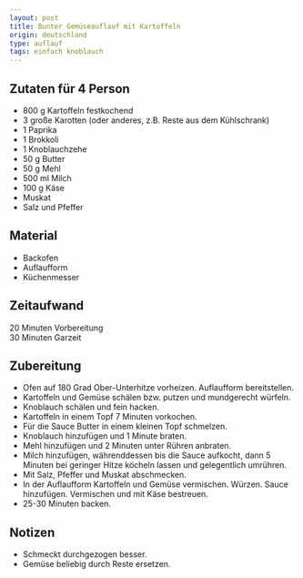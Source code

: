 ```yaml
---
layout: post
title: Bunter Gemüseauflauf mit Kartoffeln 
origin: deutschland
type: auflauf
tags: einfach knoblauch
---
```

## Zutaten für 4 Person
* 800 g Kartoffeln festkochend
* 3 große Karotten (oder anderes, z.B. Reste aus dem Kühlschrank)
* 1 Paprika
* 1 Brokkoli
* 1 Knoblauchzehe
* 50 g Butter
* 50 g Mehl
* 500 ml Milch
* 100 g Käse
* Muskat 
* Salz und Pfeffer

## Material
* Backofen
* Auflaufform
* Küchenmesser  

## Zeitaufwand
20 Minuten Vorbereitung  
30 Minuten Garzeit

## Zubereitung
* Ofen auf 180 Grad Ober-Unterhitze vorheizen. Auflaufform bereitstellen.
* Kartoffeln und Gemüse schälen bzw. putzen und mundgerecht würfeln. 
* Knoblauch schälen und fein hacken.
* Kartoffeln in einem Topf 7 Minuten vorkochen.
* Für die Sauce Butter in einem kleinen Topf schmelzen. 
* Knoblauch hinzufügen und 1 Minute braten. 
* Mehl hinzufügen und 2 Minuten unter Rühren anbraten.
* Milch hinzufügen, währenddessen bis die Sauce aufkocht, dann 5 Minuten bei geringer Hitze köcheln lassen und gelegentlich umrühren. 
* Mit Salz, Pfeffer und Muskat abschmecken.
* In der Auflaufform Kartoffeln und Gemüse vermischen. Würzen. Sauce hinzufügen. Vermischen und mit Käse bestreuen.
* 25-30 Minuten backen.

## Notizen
* Schmeckt durchgezogen besser.
* Gemüse beliebig durch Reste ersetzen.
